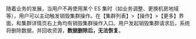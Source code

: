 随着业务的发展，当用户不再使用某个 ES 集时（如业务调整、更换机房地域等），用户可以主动触发销毁集群操作。在【集群列表】>【操作】>【更多】界面，和集群详情页右上角均有销毁集群操作入口。用户发起销毁集群请求后，系统将删除数据，并回收资源，**数据删除后，无法恢复**。
